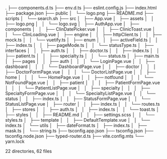 .
├── components.d.ts
├── env.d.ts
├── eslint.config.js
├── index.html
├── package.json
├── public
│   └── logo.png
├── README.md
├── scripts
│   └── search.sh
├── src
│   ├── App.vue
│   ├── assets
│   │   ├── logo.png
│   │   └── logo.svg
│   ├── AuthApp.vue
│   ├── components
│   │   ├── ClinDatePicker.vue
│   │   ├── ClinicToast.vue
│   │   └── ClinLoading.vue
│   ├── engine
│   │   ├── httpClient.ts
│   │   ├── mock.ts
│   │   └── vuetify.ts
│   ├── enum
│   │   ├── activeField.ts
│   │   ├── index.ts
│   │   ├── pageMode.ts
│   │   └── statusType.ts
│   ├── interfaces
│   │   ├── auth.ts
│   │   ├── doctor.ts
│   │   ├── index.ts
│   │   ├── patient.ts
│   │   ├── specialty.ts
│   │   └── status.ts
│   ├── main.ts
│   ├── pages
│   │   ├── auth
│   │   │   └── LoginPage.vue
│   │   ├── dashboard
│   │   │   └── DashboardPage.vue
│   │   ├── doctor
│   │   │   ├── DoctorFormPage.vue
│   │   │   └── DoctorListPage.vue
│   │   ├── home
│   │   │   └── HomePage.vue
│   │   ├── notfound
│   │   │   └── NotFoundPage.vue
│   │   ├── patient
│   │   │   ├── PatientFormPage.vue
│   │   │   └── PatientListPage.vue
│   │   ├── specialty
│   │   │   ├── SpecialtyFormPage.vue
│   │   │   └── SpecialtyListPage.vue
│   │   └── status
│   │   ├── index.ts
│   │   ├── StatusFormPage.vue
│   │   └── StatusListPage.vue
│   ├── router
│   │   ├── index.ts
│   │   └── routes.ts
│   ├── stores
│   │   ├── auth.ts
│   │   ├── index.ts
│   │   └── toast.ts
│   ├── styles
│   │   ├── README.md
│   │   ├── settings.scss
│   │   └── styles.ts
│   ├── template
│   │   ├── DefaultTemplate.vue
│   │   └── index.ts
│   └── utils
│   ├── dateFormat.ts
│   ├── index.ts
│   ├── mask.ts
│   └── string.ts
├── tsconfig.app.json
├── tsconfig.json
├── tsconfig.node.json
├── typed-router.d.ts
├── vite.config.mts
└── yarn.lock

22 directories, 62 files
